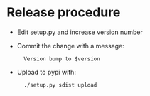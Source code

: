 # Release procedure

* Edit setup.py and increase version number

* Commit the change with a message:

        Version bump to $version

* Upload to pypi with:

        ./setup.py sdist upload
